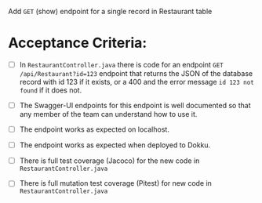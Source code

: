  Add `GET` (show) endpoint for a single record in Restaurant table

# Acceptance Criteria:

- [ ] In `RestaurantController.java` there is code for an 
      endpoint `GET /api/Restaurant?id=123` endpoint 
      that returns the JSON of the database record with id 123 if it
      exists, or a 400 and the error message `id 123 not found` if it
      does not.
- [ ] The Swagger-UI endpoints for this endpoint is well documented
      so that any member of the team can understand how to use it.
- [ ] The endpoint works as expected on localhost.
- [ ] The endpoint works as expected when deployed to Dokku.
- [ ] There is full test coverage (Jacoco) for the new code in 
      `RestaurantController.java`
- [ ] There is full mutation test coverage (Pitest) for new code in
      `RestaurantController.java`


